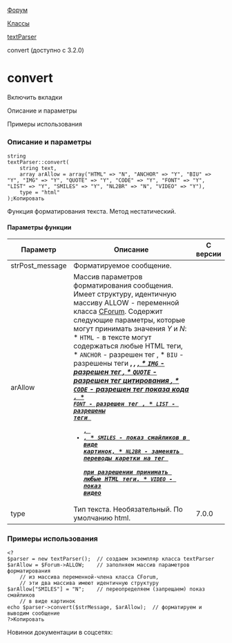 [Форум](/api_help/forum/index.php)

[Классы](/api_help/forum/developer/index.php)

[textParser](/api_help/forum/developer/textparser/index.php)

convert (доступно с 3.2.0)

convert
=======

Включить вкладки

Описание и параметры

Примеры использования

### Описание и параметры

```
string
textParser::convert(
	string text,
	array arAllow = array("HTML" => "N", "ANCHOR" => "Y", "BIU" => "Y", "IMG" => "Y", "QUOTE" => "Y", "CODE" => "Y", "FONT" => "Y", "LIST" => "Y", "SMILES" => "Y", "NL2BR" => "N", "VIDEO" => "Y"),
	type = "html"
);Копировать
```

Функция форматирования текста. Метод нестатический.

#### Параметры функции

| Параметр | Описание | С версии |
| --- | --- | --- |
| strPost\_message | Форматируемое сообщение. |
| arAllow | Массив параметров форматирования сообщения. Имеет структуру, идентичную массиву ALLOW - переменной класса [CForum](/api_help/forum/developer/cforumnew/index.php). Содержит следующие параметры, которые могут принимать значения *Y* и *N*:  * `HTML` - в тексте могут содержаться любые HTML теги, * `ANCHOR` - разрешен тег <a>, * `BIU` - разрешены теги <b>, <i>, <u>, * `IMG` - разрешен тег <img>, * `QUOTE` - разрешен тег цитирования <quote>, * `CODE` - разрешен тег показа кода <code>, * `FONT` - разрешен тег <font>, * `LIST` - разрешены теги <ul>, <li>, * `SMILES` - показ смайликов в виде картинок, * `NL2BR` - заменять переводы каретки на тег <br> при разрешении принимать любые HTML теги. * `VIDEO` - показ видео |  |
| type | Тип текста. Необязательный. По умолчанию html. | 7.0.0 |

### Примеры использования

```
<?
$parser = new textParser();  // создаем экземпляр класса textParser
$arAllow = $Forum->ALLOW;    // заполняем массив параметров форматирования
	// из массива переменной-члена класса CForum, 
	// эти два массива имеют идентичную структуру
$arAllow["SMILES"] = "N";    // переопределяем (запрещаем) показ смайликов 
	// в виде картинок
echo $parser->convert($strMessage, $arAllow);  // форматируем и выводим сообщение
?>Копировать
```

Новинки документации в соцсетях: